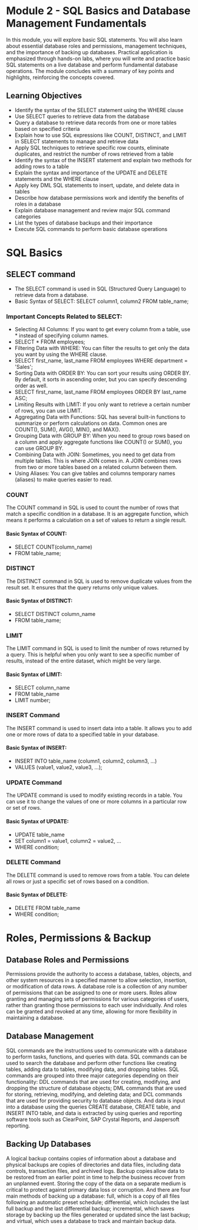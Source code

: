 # Module 2 - SQL Basics and Database Management Fundamentals
In this module, you will explore basic SQL statements. You will also learn about essential database roles and permissions, management techniques, and the importance of backing up databases. Practical application is emphasized through hands-on labs, where you will write and practice basic SQL statements on a live database and perform fundamental database operations. The module concludes with a summary of key points and highlights, reinforcing the concepts covered.

## Learning Objectives
- Identify the syntax of the SELECT statement using the WHERE clause
- Use SELECT queries to retrieve data from the database
- Query a database to retrieve data records from one or more tables based on specified criteria
- Explain how to use SQL expressions like COUNT, DISTINCT, and LIMIT in SELECT statements to manage and retrieve data
- Apply SQL techniques to retrieve specific row counts, eliminate duplicates, and restrict the number of rows retrieved from a table
- Identify the syntax of the INSERT statement and explain two methods for adding rows to a table
- Explain the syntax and importance of the UPDATE and DELETE statements and the WHERE clause
- Apply key DML SQL statements to insert, update, and delete data in tables
- Describe how database permissions work and identify the benefits of roles in a database
- Explain database management and review major SQL command categories
- List the types of database backups and their importance
- Execute SQL commands to perform basic database operations

# SQL Basics

## SELECT command
- The SELECT command is used in SQL (Structured Query Language) to retrieve data from a database.
- Basic Syntax of SELECT: SELECT column1, column2 FROM table_name;

### Important Concepts Related to SELECT:
- Selecting All Columns: If you want to get every column from a table, use * instead of specifying column names.
- SELECT * FROM employees;
- Filtering Data with WHERE: You can filter the results to get only the data you want by using the WHERE clause.
- SELECT first_name, last_name FROM employees WHERE department = 'Sales';
- Sorting Data with ORDER BY: You can sort your results using ORDER BY. By default, it sorts in ascending order, but you can specify descending order as well.
- SELECT first_name, last_name FROM employees ORDER BY last_name ASC;
- Limiting Results with LIMIT: If you only want to retrieve a certain number of rows, you can use LIMIT.
- Aggregating Data with Functions: SQL has several built-in functions to summarize or perform calculations on data. Common ones are COUNT(), SUM(), AVG(), MIN(), and MAX().
- Grouping Data with GROUP BY: When you need to group rows based on a column and apply aggregate functions like COUNT() or SUM(), you can use GROUP BY.
- Combining Data with JOIN: Sometimes, you need to get data from multiple tables. This is where JOIN comes in. A JOIN combines rows from two or more tables based on a related column between them.
- Using Aliases: You can give tables and columns temporary names (aliases) to make queries easier to read.

### COUNT
The COUNT command in SQL is used to count the number of rows that match a specific condition in a database. It is an aggregate function, which means it performs a calculation on a set of values to return a single result.

#### Basic Syntax of COUNT:
- SELECT COUNT(column_name)
- FROM table_name;

### DISTINCT
The DISTINCT command in SQL is used to remove duplicate values from the result set. It ensures that the query returns only unique values.

#### Basic Syntax of DISTINCT:
- SELECT DISTINCT column_name
- FROM table_name;

### LIMIT
The LIMIT command in SQL is used to limit the number of rows returned by a query. This is helpful when you only want to see a specific number of results, instead of the entire dataset, which might be very large.

#### Basic Syntax of LIMIT:
- SELECT column_name
- FROM table_name
- LIMIT number;

### INSERT Command
The INSERT command is used to insert data into a table. It allows you to add one or more rows of data to a specified table in your database.

#### Basic Syntax of INSERT:
- INSERT INTO table_name (column1, column2, column3, ...)
- VALUES (value1, value2, value3, ...);

### UPDATE Command
The UPDATE command is used to modify existing records in a table. You can use it to change the values of one or more columns in a particular row or set of rows.

#### Basic Syntax of UPDATE:
- UPDATE table_name
- SET column1 = value1, column2 = value2, ...
- WHERE condition;

### DELETE Command
The DELETE command is used to remove rows from a table. You can delete all rows or just a specific set of rows based on a condition.

#### Basic Syntax of DELETE:
- DELETE FROM table_name
- WHERE condition;

# Roles, Permissions & Backup

## Database Roles and Permissions
Permissions provide the authority to access a database, tables, objects, and other system resources in a specified manner to allow selection, insertion, or modification of data rows. A database role is a collection of any number of permissions that can be assigned to one or more users. Roles allow granting and managing sets of permissions for various categories of users, rather than granting those permissions to each user individually. And roles can be granted and revoked at any time, allowing for more flexibility in maintaining a database.

## Database Management
SQL commands are the instructions used to communicate with a database to perform tasks, functions, and queries with data. SQL commands can be used to search the database and perform other functions like creating tables, adding data to tables, modifying data, and dropping tables. SQL commands are grouped into three major categories depending on their functionality: DDL commands that are used for creating, modifying, and dropping the structure of database objects; DML commands that are used for storing, retrieving, modifying, and deleting data; and DCL commands that are used for providing security to database objects. And data is input into a database using the queries CREATE database, CREATE table, and INSERT INTO table, and data is extracted by using queries and reporting software tools such as ClearPoint, SAP Crystal Reports, and Jaspersoft reporting.

## Backing Up Databases 
A logical backup contains copies of information about a database and physical backups are copies of directories and data files, including data controls, transaction files, and archived logs. Backup copies allow data to be restored from an earlier point in time to help the business recover from an unplanned event. Storing the copy of the data on a separate medium is critical to protect against primary data loss or corruption. And there are four main methods of backing up a database: full, which is a copy of all files following an automatic preset schedule; differential, which includes the last full backup and the last differential backup; incremental, which saves storage by backing up the files generated or updated since the last backup; and virtual, which uses a database to track and maintain backup data.
